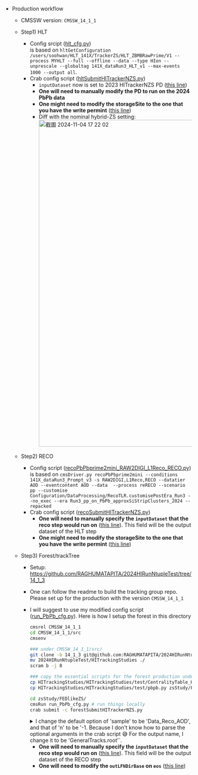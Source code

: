 - Production workflow
  - CMSSW version: `CMSSW_14_1_1`
  - Step1) HLT
    - Config srcipt ([hlt_cfg.py](hlt_cfg.py))  
      is based on `hltGetConfiguration /users/soohwan/HLT_141X/TrackerZS/HLT_ZBMBRawPrime/V1 --process MYHLT --full --offline --data --type HIon --unprescale --globaltag 141X_dataRun3_HLT_v1 --max-events 1000 --output all`.
    - Crab config script ([hltSubmitHITrackerNZS.py](hltSubmitHITrackerNZS.py))
      - `inputDataset` now is set to 2023 HITrackerNZS PD ([this line](hltSubmitHITrackerNZS.py#L23))
      - **One will need to manually modify the PD to run on the 2024 PbPb data**
      - **One might need to modify the storageSite to the one that you have the write permint** ([this line](hltSubmitHITrackerNZS.py#L36))
      - Diff with the nominal hybrid-ZS setting:
        <img width="871" alt="截圖 2024-11-04 17 22 02" src="https://github.com/user-attachments/assets/7b5fc73f-a830-4361-a35a-80d0e1bc8bd5">

  - Step2) RECO
    - Config script ([recoPbPbprime2mini_RAW2DIGI_L1Reco_RECO.py](recoPbPbprime2mini_RAW2DIGI_L1Reco_RECO.py))  
      is based on `cmsDriver.py recoPbPbprime2mini --conditions 141X_dataRun3_Prompt_v3 -s RAW2DIGI,L1Reco,RECO --datatier AOD --eventcontent AOD --data  --process reRECO --scenario pp --customise Configuration/DataProcessing/RecoTLR.customisePostEra_Run3 --no_exec --era Run3_pp_on_PbPb_approxSiStripClusters_2024 --repacked`
    - Crab config script ([recoSubmitHITrackerNZS.py](recoSubmitHITrackerNZS.py))
      - **One will need to manually specify the `inputDataset` that the reco step would run on** ([this line](recoSubmitHITrackerNZS.py#L23)). This field will be the output dataset of the HLT step
      - **One might need to modify the storageSite to the one that you have the write permint** ([this line](recoSubmitHITrackerNZS.py#L34))
    
  - Step3) Forest/trackTree
    - Setup: https://github.com/RAGHUMATAPITA/2024HIRunNtupleTest/tree/14_1_3
    - One can follow the readme to build the tracking group repo. Please set up for the production with the version `CMSSW_14_1_1`
    - I will suggest to use my modified config script ([run_PbPb_cfg.py](run_PbPb_cfg.py)).
      Here is how I setup the forest in this directory
      ```bash
      cmsrel CMSSW_14_1_1
      cd CMSSW_14_1_1/src
      cmsenv

      ### under CMSSW_14_1_1/src/
      git clone -b 14_1_3 git@github.com:RAGHUMATAPITA/2024HIRunNtupleTest.git .
      mv 2024HIRunNtupleTest/HITrackingStudies ./
      scram b -j 8

      ### copy the essential scripts for the forest production under the zsStudy/FEDlikeZS/ folder
      cp HITrackingStudies/HITrackingStudies/test/CentralityTable_HFtowers200_DataPbPb_periHYDJETshape_run3v1302x04_offline_Nominal.db zsStudy/FEDlikeZS/ 
      cp HITrackingStudies/HITrackingStudies/test/pbpb.py zsStudy/FEDlikeZS/

      cd zsStudy/FEDlikeZS/
      cmsRun run_PbPb_cfg.py # run things locally
      crab submit -c forestSubmitHITrackerNZS.py
      ```  
      
      <details>
        <summary> I change the default option of 'sample' to be 'Data_Reco_AOD', and that of 'n' to be '-1. Because I don't know how to parse the optional arguments in the crab script 😅
      For the output name, I change it to be 'GeneralTracks.root'`. </summary>
        <img width="1020" alt="截圖 2024-11-06 12 42 16" src="https://github.com/user-attachments/assets/9e2efafa-5bed-45da-9140-6c62ace39472">
      </details>
      
      - **One will need to manually specify the `inputDataset` that the reco step would run on** ([this line](forestSubmitHITrackerNZS.py#L38)). This field will be the output dataset of the RECO step
      - **One will need to modify the `outLFNDirBase` on `eos`** ([this line](forestSubmitHITrackerNZS.py#L53))
